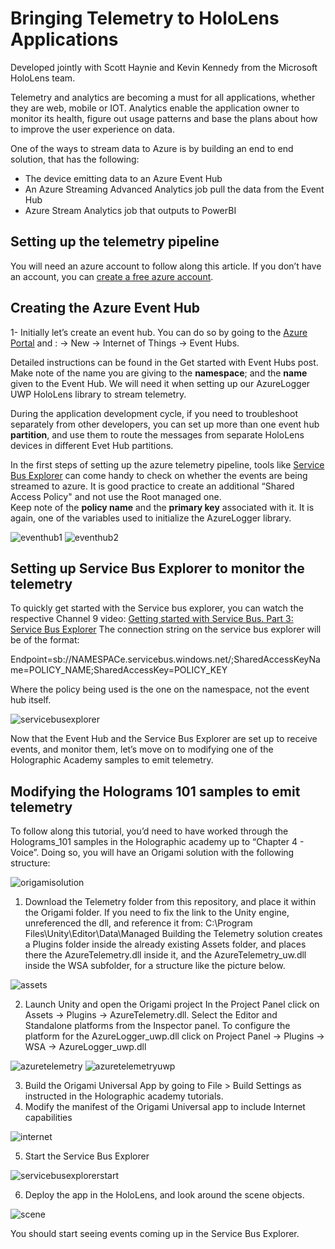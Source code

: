 # Bringing Telemetry to HoloLens Applications
Developed jointly with Scott Haynie and Kevin Kennedy from the Microsoft HoloLens team.    
      
Telemetry and analytics are becoming a must for all applications, whether they are web, mobile or IOT. 
Analytics enable the application owner to monitor its health, figure out usage patterns and base the plans about how to improve the user experience on data. 

One of the ways to stream data to Azure is by building an end to end solution, that has the following:
* The device emitting data to an Azure Event Hub
* An Azure Streaming Advanced Analytics job pull the data from the Event Hub
* Azure Stream Analytics job that outputs to PowerBI

## Setting up the telemetry pipeline

You will need an azure account to follow along this article.
If you don’t have an account, you can [create a free azure account](https://docs.microsoft.com/en-us/azure/event-hubs/event-hubs-csharp-ephcs-getstarted).

## Creating the Azure Event Hub
 
1- Initially let’s create an event hub. You can do so by going to the [Azure Portal](https://portal.azure.com) and :
-> New -> Internet of Things -> Event Hubs.    


Detailed instructions can be found in the Get started with Event Hubs post.  
Make note of the name you are giving to the **namespace**; and the **name** given to the Event Hub. 
We will need it when setting up our AzureLogger UWP HoloLens library to stream telemetry.    
 
During the application development cycle, if you need to troubleshoot separately from other developers, you can set up more than one event hub **partition**, and use them to route the messages from separate HoloLens devices in different Evet Hub partitions.    
 
In the first steps of setting up the azure telemetry pipeline, tools like [Service Bus Explorer](https://blogs.msdn.microsoft.com/paolos/2015/03/02/service-bus-explorer-2-6-now-available/) can come handy to  check on whether the events are being streamed to azure. 
It is good practice to create an additional “Shared Access Policy" and not use the Root managed one.  
Keep note of the **policy name** and the **primary key** associated with it. It is again, one of the variables used to initialize the  AzureLogger library. 
	 
<img src="media/eventhub1.jpg" alt="eventhub1" class="inline"/>
<img src="media/eventhub2.jpg" alt="eventhub2" class="inline"/>

## Setting up Service Bus Explorer to monitor the telemetry 
To quickly get started with the Service bus explorer, you can watch the respective Channel 9 video: [Getting started with Service Bus. Part 3: Service Bus Explorer](https://channel9.msdn.com/Blogs/Subscribe/Getting-Started-with-Service-Bus-Part-3-Service-Bus-Explorer)
The connection string on the service bus explorer will be of the format:    

 
Endpoint=sb://NAMESPACe.servicebus.windows.net/;SharedAccessKeyName=POLICY_NAME;SharedAccessKey=POLICY_KEY     


Where the policy being used is the one on the namespace, not the event hub itself. 
 

<img src="media/servicebusexplorer.JPG" alt="servicebusexplorer" class="inline"/> 

Now that the Event Hub and the Service Bus Explorer are set up to receive events, and monitor them, let’s move on to modifying one of the Holographic Academy samples to emit telemetry. 

## Modifying the Holograms 101 samples to emit telemetry 
To follow along this tutorial, you’d need to have worked through the Holograms_101 samples in the Holographic academy up to “Chapter 4 - Voice”. 
Doing so, you will have an Origami solution with the following structure:

<img src="media/origamisolution.JPG" alt="origamisolution" class="inline"/> 

1. Download the Telemetry folder from this repository, and place it within the Origami folder.
If you need to fix the link to the Unity engine, unreferenced the dll, and reference it from: C:\Program Files\Unity\Editor\Data\Managed 
Building the Telemetry solution creates a Plugins folder inside the already existing Assets folder, and places there the AzureTelemetry.dll inside it, and the AzureTelemetry_uw.dll inside the WSA subfolder, for a structure like the picture below. 

<img src="media/assets.JPG" alt="assets" class="inline"/> 

2.	Launch Unity and open the Origami project
In the Project Panel click on Assets -> Plugins ->  AzureTelemetry.dll. 
Select the Editor and Standalone platforms from the Inspector panel. 
To configure the platform for the AzureLogger_uwp.dll click on Project Panel -> Plugins -> WSA -> AzureLogger_uwp.dll

<img src="media/azuretelemetry.jpg" alt="azuretelemetry" class="inline"/> 
<img src="media/azuretelemetryuwp.jpg" alt="azuretelemetryuwp" class="inline"/> 

3.	Build the Origami Universal App by going to File > Build Settings as instructed in the Holographic academy tutorials. 
4.	Modify the manifest of the Origami Universal app to include Internet capabilities 

<img src="media/internet.jpg" alt="internet" class="inline"/> 

5.	Start the Service Bus Explorer

<img src="media/servicebusexplorerstart.JPG" alt="servicebusexplorerstart" class="inline"/>

6.	Deploy the app in the HoloLens, and look around the scene objects.  

<img src="media/scene.jpg" alt="scene" class="inline"/>

You should start seeing events coming up in the Service Bus Explorer. 
  

















